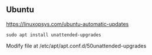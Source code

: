 
## Ubuntu

https://linuxopsys.com/ubuntu-automatic-updates

```
sudo apt install unattended-upgrades
```

Modify file at /etc/apt/apt.conf.d/50unattended-upgrades
